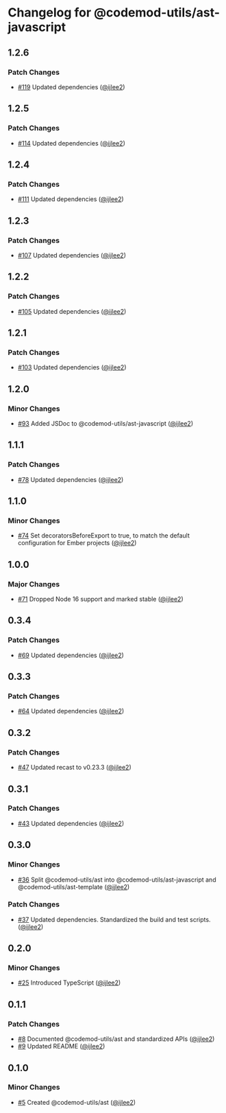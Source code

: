 # Changelog for @codemod-utils/ast-javascript

## 1.2.6

### Patch Changes

- [#119](https://github.com/ijlee2/codemod-utils/pull/119) Updated dependencies ([@ijlee2](https://github.com/ijlee2))

## 1.2.5

### Patch Changes

- [#114](https://github.com/ijlee2/codemod-utils/pull/114) Updated dependencies ([@ijlee2](https://github.com/ijlee2))

## 1.2.4

### Patch Changes

- [#111](https://github.com/ijlee2/codemod-utils/pull/111) Updated dependencies ([@ijlee2](https://github.com/ijlee2))

## 1.2.3

### Patch Changes

- [#107](https://github.com/ijlee2/codemod-utils/pull/107) Updated dependencies ([@ijlee2](https://github.com/ijlee2))

## 1.2.2

### Patch Changes

- [#105](https://github.com/ijlee2/codemod-utils/pull/105) Updated dependencies ([@ijlee2](https://github.com/ijlee2))

## 1.2.1

### Patch Changes

- [#103](https://github.com/ijlee2/codemod-utils/pull/103) Updated dependencies ([@ijlee2](https://github.com/ijlee2))

## 1.2.0

### Minor Changes

- [#93](https://github.com/ijlee2/codemod-utils/pull/93) Added JSDoc to @codemod-utils/ast-javascript ([@ijlee2](https://github.com/ijlee2))

## 1.1.1

### Patch Changes

- [#78](https://github.com/ijlee2/codemod-utils/pull/78) Updated dependencies ([@ijlee2](https://github.com/ijlee2))

## 1.1.0

### Minor Changes

- [#74](https://github.com/ijlee2/codemod-utils/pull/74) Set decoratorsBeforeExport to true, to match the default configuration for Ember projects ([@ijlee2](https://github.com/ijlee2))

## 1.0.0

### Major Changes

- [#71](https://github.com/ijlee2/codemod-utils/pull/71) Dropped Node 16 support and marked stable ([@ijlee2](https://github.com/ijlee2))

## 0.3.4

### Patch Changes

- [#69](https://github.com/ijlee2/codemod-utils/pull/69) Updated dependencies ([@ijlee2](https://github.com/ijlee2))

## 0.3.3

### Patch Changes

- [#64](https://github.com/ijlee2/codemod-utils/pull/64) Updated dependencies ([@ijlee2](https://github.com/ijlee2))

## 0.3.2

### Patch Changes

- [#47](https://github.com/ijlee2/codemod-utils/pull/47) Updated recast to v0.23.3 ([@ijlee2](https://github.com/ijlee2))

## 0.3.1

### Patch Changes

- [#43](https://github.com/ijlee2/codemod-utils/pull/43) Updated dependencies ([@ijlee2](https://github.com/ijlee2))

## 0.3.0

### Minor Changes

- [#36](https://github.com/ijlee2/codemod-utils/pull/36) Split @codemod-utils/ast into @codemod-utils/ast-javascript and @codemod-utils/ast-template ([@ijlee2](https://github.com/ijlee2))

### Patch Changes

- [#37](https://github.com/ijlee2/codemod-utils/pull/37) Updated dependencies. Standardized the build and test scripts. ([@ijlee2](https://github.com/ijlee2))

## 0.2.0

### Minor Changes

- [#25](https://github.com/ijlee2/codemod-utils/pull/25) Introduced TypeScript ([@ijlee2](https://github.com/ijlee2))

## 0.1.1

### Patch Changes

- [#8](https://github.com/ijlee2/codemod-utils/pull/8) Documented @codemod-utils/ast and standardized APIs ([@ijlee2](https://github.com/ijlee2))
- [#9](https://github.com/ijlee2/codemod-utils/pull/9) Updated README ([@ijlee2](https://github.com/ijlee2))

## 0.1.0

### Minor Changes

- [#5](https://github.com/ijlee2/codemod-utils/pull/5) Created @codemod-utils/ast ([@ijlee2](https://github.com/ijlee2))
